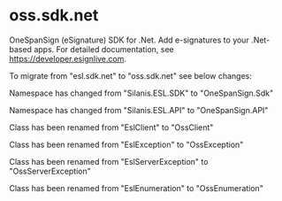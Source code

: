 oss.sdk.net
===========

OneSpanSign (eSignature) SDK for .Net. Add e-signatures to your .Net-based apps. For detailed documentation, see https://developer.esignlive.com.

To migrate from "esl.sdk.net" to "oss.sdk.net" see below changes:

Namespace has changed from "Silanis.ESL.SDK" to "OneSpanSign.Sdk"

Namespace has changed from "Silanis.ESL.API" to "OneSpanSign.API"

Class has been renamed from "EslClient" to "OssClient"

Class has been renamed from "EslException" to "OssException"

Class has been renamed from "EslServerException" to "OssServerException" 

Class has been renamed from "EslEnumeration" to "OssEnumeration"

